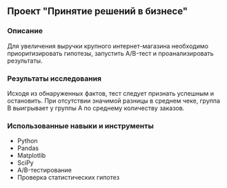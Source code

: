 ## Проект "Принятие решений в бизнесе"

### Описание

Для увеличения выручки крупного интернет-магазина необходимо приоритизировать гипотезы, запустить A/B-тест и проанализировать результаты.

### Результаты исследования

Исходя из обнаруженных фактов, тест следует признать успешным и остановить. При отсутствии значимой разницы в среднем чеке, группа В выигрывает у группы А по среднему количеству заказов.

### Использованные навыки и инструменты

- Python
- Pandas
- Matplotlib
- SciPy
- A/B-тестирование
- Проверка статистических гипотез

